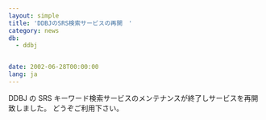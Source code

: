```yaml
---
layout: simple
title: 'DDBJのSRS検索サービスの再開　'
category: news
db:
  - ddbj


date: 2002-06-28T00:00:00
lang: ja
---
```


DDBJ の SRS キーワード検索サービスのメンテナンスが終了しサービスを再開致しました。 どうぞご利用下さい。
